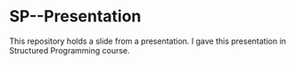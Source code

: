 # SP--Presentation
This repository holds a slide from a presentation. I gave this presentation in Structured Programming course.

